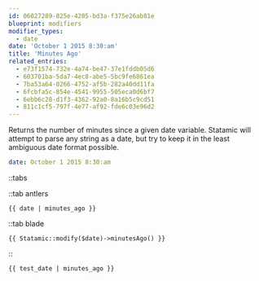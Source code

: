 ```yaml
---
id: 06027289-825e-4205-bd3a-f375e26ab81e
blueprint: modifiers
modifier_types:
  - date
date: 'October 1 2015 8:30:am'
title: 'Minutes Ago'
related_entries:
  - e73f1574-732e-4a74-be47-37e1fddb05d6
  - 603701ba-5da7-4ec8-abe5-5bc9fe6861ea
  - 7ba53a64-0266-4752-af5b-282a40dd11fa
  - 6fcbfa5c-854e-4541-9955-505eca0d6bf7
  - 6ebb6c28-d1f3-4362-92a0-8a16b5c9cd51
  - 811c1cf5-797f-4e77-af92-fde6c03e96d2
---
```

Returns the number of minutes since a given date variable. Statamic will attempt to parse any string as a date, but try to keep it in the least ambiguous date format possible.

```yaml
date: October 1 2015 8:30:am
```

::tabs

::tab antlers
```antlers
{{ date | minutes_ago }}
```
::tab blade
```blade
{{ Statamic::modify($date)->minutesAgo() }}
```
::

```html
{{ test_date | minutes_ago }}
```
